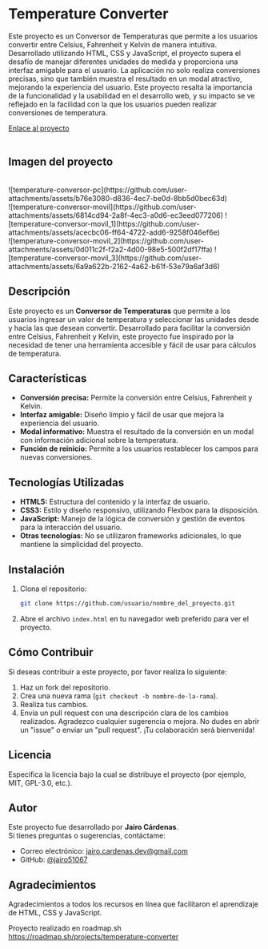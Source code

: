 # Temperature Converter 
Este proyecto es un Conversor de Temperaturas que permite a los usuarios convertir entre Celsius, Fahrenheit y Kelvin de manera intuitiva. Desarrollado utilizando HTML, CSS y JavaScript, el proyecto supera el desafío de manejar diferentes unidades de medida y proporciona una interfaz amigable para el usuario. La aplicación no solo realiza conversiones precisas, sino que también muestra el resultado en un modal atractivo, mejorando la experiencia del usuario. Este proyecto resalta la importancia de la funcionalidad y la usabilidad en el desarrollo web, y su impacto se ve reflejado en la facilidad con la que los usuarios pueden realizar conversiones de temperatura.

[Enlace al proyecto](https://temperature-converter-omega-mauve.vercel.app/)  
<br>
## Imagen del proyecto
<br>
![temperature-conversor-pc](https://github.com/user-attachments/assets/b76e3080-d836-4ec7-be0d-8bb5d0bec63d)
<br>
![temperature-conversor-movil](https://github.com/user-attachments/assets/6814cd94-2a8f-4ec3-a0d6-ec3eed077206)
![temperature-conversor-movil_1](https://github.com/user-attachments/assets/acecbc06-ff64-4722-add6-9258f046ef6e)
<br>
![temperature-conversor-movil_2](https://github.com/user-attachments/assets/0d011c2f-f2a2-4d00-98e5-500f2df17ffa)
![temperature-conversor-movil_3](https://github.com/user-attachments/assets/6a9a622b-2162-4a62-b61f-53e79a6af3d6)
<br>

## Descripción
Este proyecto es un **Conversor de Temperaturas** que permite a los usuarios ingresar un valor de temperatura y seleccionar las unidades desde y hacia las que desean convertir. Desarrollado para facilitar la conversión entre Celsius, Fahrenheit y Kelvin, este proyecto fue inspirado por la necesidad de tener una herramienta accesible y fácil de usar para cálculos de temperatura.

## Características
- **Conversión precisa:** Permite la conversión entre Celsius, Fahrenheit y Kelvin.
- **Interfaz amigable:** Diseño limpio y fácil de usar que mejora la experiencia del usuario.
- **Modal informativo:** Muestra el resultado de la conversión en un modal con información adicional sobre la temperatura.
- **Función de reinicio:** Permite a los usuarios restablecer los campos para nuevas conversiones.

## Tecnologías Utilizadas
- **HTML5:** Estructura del contenido y la interfaz de usuario.
- **CSS3:** Estilo y diseño responsivo, utilizando Flexbox para la disposición.
- **JavaScript:** Manejo de la lógica de conversión y gestión de eventos para la interacción del usuario.
- **Otras tecnologías:** No se utilizaron frameworks adicionales, lo que mantiene la simplicidad del proyecto.

## Instalación
1. Clona el repositorio:
    ```bash
    git clone https://github.com/usuario/nombre_del_proyecto.git
    ```
2. Abre el archivo `index.html` en tu navegador web preferido para ver el proyecto.

## Cómo Contribuir
Si deseas contribuir a este proyecto, por favor realiza lo siguiente:
1. Haz un fork del repositorio.
2. Crea una nueva rama (`git checkout -b nombre-de-la-rama`).
3. Realiza tus cambios.
4. Envía un pull request con una descripción clara de los cambios realizados.
Agradezco cualquier sugerencia o mejora. No dudes en abrir un "issue" o enviar un "pull request".
¡Tu colaboración será bienvenida!

## Licencia
Especifica la licencia bajo la cual se distribuye el proyecto (por ejemplo, MIT, GPL-3.0, etc.).

## Autor
Este proyecto fue desarrollado por **Jairo Cárdenas**.  
Si tienes preguntas o sugerencias, contáctame:
- Correo electrónico: [jairo.cardenas.dev@gmail.com](mailto:jairo.cardenas.dev@gmail.com)
- GitHub: [@jairo51067](https://github.com/jairo51067)

## Agradecimientos
Agradecimientos a todos los recursos en línea que facilitaron el aprendizaje de HTML, CSS y JavaScript.





Proyecto realizado en roadmap.sh
https://roadmap.sh/projects/temperature-converter 
